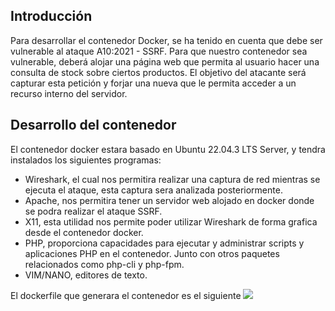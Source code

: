 ## Introducción
Para desarrollar el contenedor Docker, se ha tenido en cuenta que debe ser vulnerable al ataque A10:2021 - SSRF. Para que nuestro contenedor sea vulnerable, deberá alojar una página web que permita al usuario hacer una consulta de stock sobre ciertos productos. El objetivo del atacante será capturar esta petición y forjar una nueva que le permita acceder a un recurso interno del servidor.

## Desarrollo del contenedor
El contenedor docker estara basado en Ubuntu 22.04.3 LTS Server, y tendra instalados los siguientes programas:
* Wireshark, el cual nos permitira realizar una captura de red mientras se ejecuta el ataque, esta captura sera analizada posteriormente. 
* Apache, nos permitira tener un servidor web alojado en docker donde se podra realizar el ataque SSRF.
* X11, esta utilidad nos permite poder utilizar Wireshark de forma grafica desde el contenedor docker.
* PHP,  proporciona capacidades para ejecutar y administrar scripts y aplicaciones PHP en el contenedor. Junto con otros paquetes relacionados como php-cli y php-fpm.
* VIM/NANO, editores de texto.

El dockerfile que generara el contenedor es el siguiente
![](/Assets/dockerfile.png)

